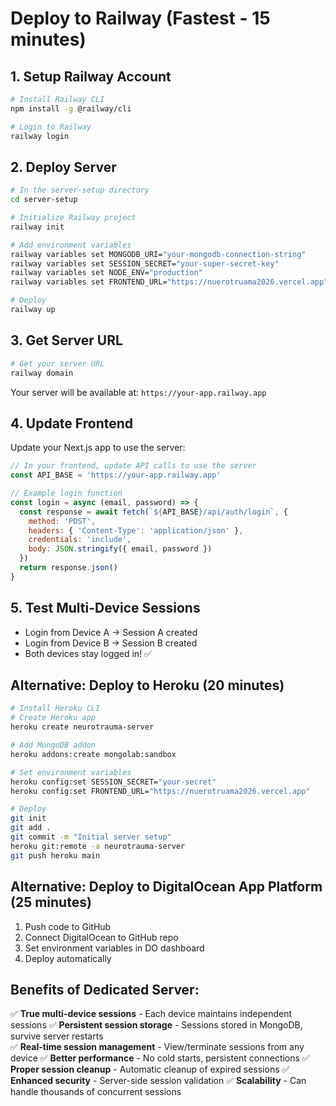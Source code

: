 # Deploy to Railway (Fastest - 15 minutes)

## 1. Setup Railway Account
```bash
# Install Railway CLI
npm install -g @railway/cli

# Login to Railway
railway login
```

## 2. Deploy Server
```bash
# In the server-setup directory
cd server-setup

# Initialize Railway project
railway init

# Add environment variables
railway variables set MONGODB_URI="your-mongodb-connection-string"
railway variables set SESSION_SECRET="your-super-secret-key"
railway variables set NODE_ENV="production"
railway variables set FRONTEND_URL="https://nuerotruama2026.vercel.app"

# Deploy
railway up
```

## 3. Get Server URL
```bash
# Get your server URL
railway domain
```

Your server will be available at: `https://your-app.railway.app`

## 4. Update Frontend
Update your Next.js app to use the server:

```javascript
// In your frontend, update API calls to use the server
const API_BASE = 'https://your-app.railway.app'

// Example login function
const login = async (email, password) => {
  const response = await fetch(`${API_BASE}/api/auth/login`, {
    method: 'POST',
    headers: { 'Content-Type': 'application/json' },
    credentials: 'include',
    body: JSON.stringify({ email, password })
  })
  return response.json()
}
```

## 5. Test Multi-Device Sessions
- Login from Device A → Session A created
- Login from Device B → Session B created  
- Both devices stay logged in! ✅

## Alternative: Deploy to Heroku (20 minutes)
```bash
# Install Heroku CLI
# Create Heroku app
heroku create neurotrauma-server

# Add MongoDB addon
heroku addons:create mongolab:sandbox

# Set environment variables
heroku config:set SESSION_SECRET="your-secret"
heroku config:set FRONTEND_URL="https://nuerotruama2026.vercel.app"

# Deploy
git init
git add .
git commit -m "Initial server setup"
heroku git:remote -a neurotrauma-server
git push heroku main
```

## Alternative: Deploy to DigitalOcean App Platform (25 minutes)
1. Push code to GitHub
2. Connect DigitalOcean to GitHub repo
3. Set environment variables in DO dashboard
4. Deploy automatically

## Benefits of Dedicated Server:
✅ **True multi-device sessions** - Each device maintains independent sessions
✅ **Persistent session storage** - Sessions stored in MongoDB, survive server restarts  
✅ **Real-time session management** - View/terminate sessions from any device
✅ **Better performance** - No cold starts, persistent connections
✅ **Proper session cleanup** - Automatic cleanup of expired sessions
✅ **Enhanced security** - Server-side session validation
✅ **Scalability** - Can handle thousands of concurrent sessions